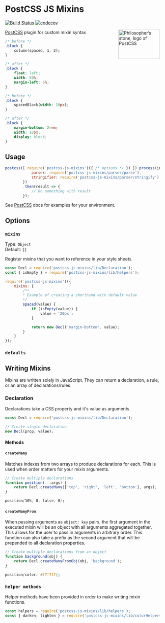 # PostCSS JS Mixins

[![Build Status](https://travis-ci.org/nathanhood/postcss-js-mixins.svgbranch=master)](https://travis-ci.org/nathanhood/postcss-js-mixins)
[![codecov](https://codecov.io/gh/nathanhood/postcss-js-mixins/branch/master/graph/badge.svg)](https://codecov.io/gh/nathanhood/postcss-js-mixins)

<img align="right" width="135" height="95" src="http://postcss.github.io/postcss/logo-leftp.png" title="Philosopher’s stone, logo of PostCSS">

[PostCSS] plugin for custom mixin syntax

[PostCSS]: (https://github.com/postcss/postcss)

```css
/* before */
.block {
	column(spaced, 1, 2);
}

/* after */
.block {
	float: left;
	width: 50%;
	margin-left: 5%;
}

/* before */
.block {
	spacedBlock(width: 10px);
}

/* after */
.block {
	margin-bottom: 2rem;
	width: 10px;
	display: block;
}
```

## Usage

```js
postcss([ require('postcss-js-mixins')({ /* options */ }) ]).process(input, {
			parser: require('postcss-js-mixins/parser/parse'),
			stringifier: require('postcss-js-mixins/parser/stringify')
		})
		.then(result => {
			// Do something with result
		});
```

See [PostCSS] docs for examples for your environment.

## Options

### `mixins`

Type: `Object`  
Default: `{}`

Register mixins that you want to reference in your style sheets. 

```js
const Decl = require('postcss-js-mixins/lib/Declaration');
const { isEmpty } = require('postcss-js-mixins/lib/helpers');

require('postcss-js-mixins')({
	mixins: {
		/**
		* Example of creating a shorthand with default value
		*/
		spaced(value) {
			if (isEmpty(value)) {
				value = '20px';
			}

			return new Decl('margin-bottom', value);
		}
	}
});
```

### `defaults`

## Writing Mixins

Mixins are written solely in JavaScript. They can return a declaration, a rule, or an array of declarations/rules. 

### Declaration

Declarations take a CSS property and it's value as arguments.


```js
const Decl = require('postcss-js-mixins/lib/Declaration');

// Create single declaration
new Decl(prop, value);
```

#### Methods

#### `createMany`
Matches indexes from two arrays to produce declarations for each. This is used when order matters for your mixin arguments.

```js
// Create multiple declarations
function position(...args) {
	return Decl.createMany(['top', 'right', 'left', 'bottom'], args);
}
```
```css
position(10%, 0, false, 0);
```

#### `createManyFrom`
When passing arguments as `object: key` pairs, the first argument in the executed mixin will be an object with all arguments aggregated together. This allows for the user to pass in arguments in arbitrary order. This function can also take a prefix as the second argument that will be prepended to all declaration properties.
```js
// Create multiple declarations from an object
function background(obj) {
	return Decl.createManyFromObj(obj, 'background');
}
```
```css
position(color: #f7f7f7);
```

### `helper methods`
Helper methods have been provided in order to make writing mixin functions.

```js
const helpers = require('postcss-js-mixins/lib/helpers');
const { darken, lighten } = require('postcss-js-mixins/lib/colorHelpers');
```